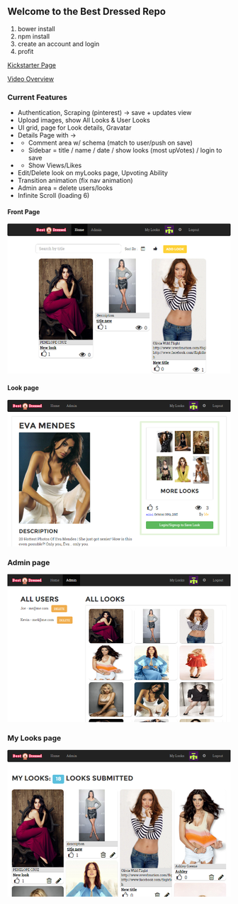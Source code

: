 ## Welcome to the Best Dressed Repo

1. bower install
2. npm install
3. create an account and login
4. profit

[Kickstarter Page](https://www.kickstarter.com/projects/shockwavelabs/mastering-the-mean-stack-learn-by-example)

[Video Overview](https://youtu.be/ytvAoPVu_mY)

### Current Features
- Authentication, Scraping (pinterest) -> save + updates view
- Upload images, show All Looks & User Looks
- UI grid, page for Look details, Gravatar
- Details Page with ->
- - Comment area w/ schema (match to user/push on save)
- - Sidebar  =  title / name / date / show looks (most upVotes) / login to save   
- - Show Views/Likes
- Edit/Delete look on myLooks page, Upvoting Ability
- Transition animation (fix nav animation)
- Admin area = delete users/looks
- Infinite Scroll  (loading 6)

#### Front Page
![Screenshot1](client/assets/images/screens/home.png)

#### Look page
![Screenshot2](client/assets/images/screens/look.png)

### Admin page
![Screenshot3](client/assets/images/screens/admin.png)

### My Looks page
![Screenshot4](client/assets/images/screens/mylooks.png)
